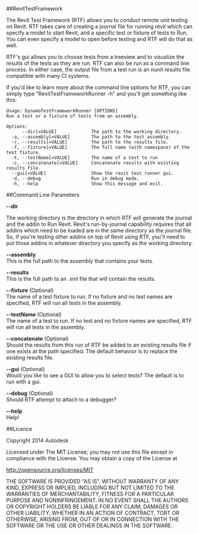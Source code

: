 ##RevitTestFramework

The Revit Test Framework (RTF) allows you to conduct remote unit testing on Revit. RTF takes care of creating a journal file for running revit which can specify a model to start Revit, and a specific test or fixture of tests to Run. You can even specify a model to open before testing and RTF will do that as well. 

RTF's gui allows you to choose tests from a treeview and to visualize the results of the tests as they are run. RTF can also be run as a command line process. In either case, the output file from a test run is an nunit results file compatible with many CI systems.

If you'd like to learn more about the command line options for RTF, you can simply type "RevitTestFrameworkRunner -h" and you'll get something like this:

    Usage: DynamoTestFrameworkRunner [OPTIONS]
    Run a test or a fixture of tests from an assembly.

    Options:
          --dir[=VALUE]             The path to the working directory.
      -a, --assembly[=VALUE]        The path to the test assembly.
      -r, --results[=VALUE]         The path to the results file.
      -f, --fixture[=VALUE]         The full name (with namespace) of the test fixture.
      -t, --testName[=VALUE]        The name of a test to run
      -c, --concatenate[=VALUE]     Concatenate results with existing results file.
      --gui[=VALUE]                 Show the revit test runner gui.
      -d, --debug                   Run in debug mode.
      -h, --help                    Show this message and exit.

##Command Line Parameters

**--dir**

The working directory is the directory in which RTF will generate the journal and the addin to Run Revit. Revit's run-by-journal capability requires that all addins which need to be loaded are in the same directory as the journal file. So, if you're testing other addins on top of Revit using RTF, you'll need to put those addins in whatever directory you specify as the working directory.

**--assembly**  
This is the full path to the assembly that contains your tests.

**--results**  
This is the full path to an .xml file that will contain the results.

**--fixture** (Optional)  
The name of a test fixture to run. If no fixture and no test names are specified, RTF will run all tests in the assembly.

**--testName** (Optional)  
The name of a test to run. If no test and no fixture names are specified, RTF will run all tests in the assembly.

**--concatenate** (Optional)  
Should the results from this run of RTF be added to an existing results file if one exists at the path specified. The default behavior is to replace the existing results file.

**--gui** (Optional)  
Would you like to see a GUI to allow you to select tests? The default is to run with a gui.

**--debug** (Optional)  
Should RTF attempt to attach to a debugger?

**--help**  
Help!

##Licence

Copyright 2014 Autodesk

Licensed under The MIT License; you may not use this file except in compliance with the License. You may obtain a copy of the License at

http://opensource.org/licenses/MIT

THE SOFTWARE IS PROVIDED "AS IS", WITHOUT WARRANTY OF ANY KIND, EXPRESS OR
IMPLIED, INCLUDING BUT NOT LIMITED TO THE WARRANTIES OF MERCHANTABILITY,
FITNESS FOR A PARTICULAR PURPOSE AND NONINFRINGEMENT. IN NO EVENT SHALL THE
AUTHORS OR COPYRIGHT HOLDERS BE LIABLE FOR ANY CLAIM, DAMAGES OR OTHER
LIABILITY, WHETHER IN AN ACTION OF CONTRACT, TORT OR OTHERWISE, ARISING FROM,
OUT OF OR IN CONNECTION WITH THE SOFTWARE OR THE USE OR OTHER DEALINGS IN
THE SOFTWARE.

